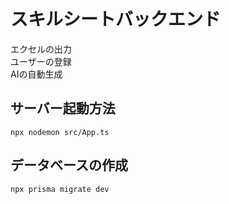# スキルシートバックエンド
エクセルの出力  
ユーザーの登録  
AIの自動生成  

## サーバー起動方法
```
npx nodemon src/App.ts
```

## データベースの作成
```
npx prisma migrate dev
```